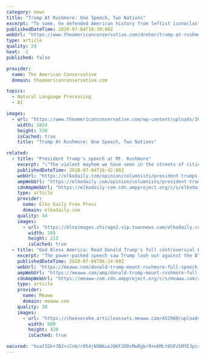 ```yaml
---
category: news
title: "Trump At Rushmore: One Speech, Two Nations"
excerpt: "To some, he defended American history from leftist iconoclasts. To media and others, he demagogued and race-baited"
publishedDateTime: 2020-07-04T18:39:00Z
webUrl: "https://www.theamericanconservative.com/dreher/trump-at-rushmore-one-speech-two-nations/"
type: article
quality: 24
heat: -1
published: false

provider:
  name: The American Conservative
  domain: theamericanconservative.com

topics:
  - Natural Language Processing
  - AI

images:
  - url: "https://www.theamericanconservative.com/wp-content/uploads/2020/07/GettyImages-1224641152.jpg"
    width: 1024
    height: 538
    isCached: true
    title: "Trump At Rushmore: One Speech, Two Nations"

related:
  - title: "President Trump's speech at Mt. Rushmore"
    excerpt: "\"The violent mayhem we have seen in the streets of cities that are run by liberal Democrats, in every case, is the predictable result of years of extreme indoctrination and"
    publishedDateTime: 2020-07-04T16:42:00Z
    webUrl: "https://elkodaily.com/opinion/columnists/president-trumps-speech-at-mt-rushmore/article_b21d5e5b-968b-529d-b0b2-24f1a629e607.html"
    ampWebUrl: "https://elkodaily.com/opinion/columnists/president-trumps-speech-at-mt-rushmore/article_b21d5e5b-968b-529d-b0b2-24f1a629e607.amp.html"
    cdnAmpWebUrl: "https://elkodaily-com.cdn.ampproject.org/c/s/elkodaily.com/opinion/columnists/president-trumps-speech-at-mt-rushmore/article_b21d5e5b-968b-529d-b0b2-24f1a629e607.amp.html"
    type: article
    provider:
      name: Elko Daily Free Press
      domain: elkodaily.com
    quality: 44
    images:
      - url: "https://bloximages.chicago2.vip.townnews.com/elkodaily.com/content/tncms/assets/v3/editorial/7/16/71600f16-98d3-5d45-8aff-29d698858924/5f00c10f0d7e1.image.jpg"
        width: 345
        height: 213
        isCached: true
  - title: "God Bless America: Read Donald Trump's full controversial Fourth of July speech from Mount Rushmore"
    excerpt: "The power-packed speech saw Trump lash out against the Black Lives Matter protests, while also asserting supposed economic rise in the face of an ongoing pandemic"
    publishedDateTime: 2020-07-04T06:14:00Z
    webUrl: "https://meaww.com/donald-trump-mount-rushmore-full-speech-fourth-of-july-left-wing-black-lives-matter-protest"
    ampWebUrl: "https://meaww.com/amp/donald-trump-mount-rushmore-full-speech-fourth-of-july-left-wing-black-lives-matter-protest"
    cdnAmpWebUrl: "https://meaww-com.cdn.ampproject.org/c/s/meaww.com/amp/donald-trump-mount-rushmore-full-speech-fourth-of-july-left-wing-black-lives-matter-protest"
    type: article
    provider:
      name: Meaww
      domain: meaww.com
    quality: 30
    images:
      - url: "https://cheesecake.articleassets.meaww.com/452988/uploads/ab361870-bdb9-11ea-9e0b-9953c1f91442_800_420.jpeg"
        width: 800
        height: 420
        isCached: true

secured: "hoafIGh+7D2+cCnU/r054jN9BKuoJQKF2ODcMwRgbr9+xKMLt0SPzSMfE3pisQFPvuUOt39jEcT6PC29/E7819asq/gJ5HI6clJXjzSokZvx0c2/2qxrWcq/YiaIzREqlV3Gj/5h0prOGtKiaylcG6fZS1lonjSpIsy4BzeH70eYowqx1Nd19seqJHYSFAInfvCn2NjPuKK3svt9BMMViys42PoMYJfDmZZuxyzG5WLjbCzBg2ycEG7ABnwTiOTc6mNqkjXBY6/nlU4c1YhDQy64ePJl5XkSSCSdlshl9SOuKTAQCrs2+oop/HBK1BM8xQbCphaWcxfTpQ5Bubdaiw==;KiJGVLRI2cEcLeDXLh2dvA=="
---
```


